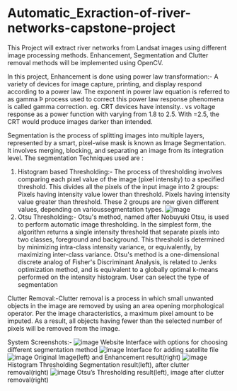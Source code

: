 # Automatic_Exraction-of-river-networks-capstone-project
This Project will extract river networks from Landsat images using different image
processing methods. Enhancement, Segmentation and Clutter removal methods will be
implemented using OpenCV.

In this project,
Enhancement is done using power law transformation:- A variety of devices for image capture, printing, and display respond according to a power law. The exponent in power law equation is referred to as gamma Þ process used to correct this power law response phenomena is called gamma correction. eg. CRT devices have intensity.. vs voltage response as a power function with  varying from 1.8 to 2.5. With =2.5, the CRT would produce images darker than intended.

Segmentation is the process of splitting images into multiple layers, represented by a smart, pixel-wise mask is known as Image Segmentation. It involves merging, blocking, and separating an image from its integration level. The segmentation Techniques used are :
 1. Histogram based Thresholding:- The process of thresholding involves comparing each pixel value of the image (pixel intensity) to a specified threshold. This divides all the pixels of the input image into 2 groups:
 Pixels having intensity value lower than threshold.
 Pixels having intensity value greater than threshold.
 These 2 groups are now given different values, depending on varioussegmentation types.
 ![image](https://user-images.githubusercontent.com/74719330/148251735-ce64a561-51e0-49dc-bbf9-e3d2cfdfab6c.png)
 2. Otsu Thresholding:- Otsu's method, named after Nobuyuki Otsu, is used to perform automatic image thresholding. In the simplest form, the algorithm returns a single intensity threshold that separate pixels into two classes, foreground and background. This threshold is determined by minimizing intra-class intensity variance, or equivalently, by maximizing inter-class variance. Otsu's method is a one-dimensional discrete analog of Fisher's Discriminant Analysis, is related to Jenks optimization method, and is equivalent to a globally optimal k-means performed on the intensity histogram.
User can select the type of segmentation

Clutter Removal:-Clutter removal is a process in which small unwanted objects in the image are removed by using an area opening morphological operator. Per the image characteristics, a maximum pixel amount to be imputed. As a result, all objects having fewer than the selected number of pixels will be removed from the image.

System Screenshots:-
![image](https://user-images.githubusercontent.com/74719330/148254620-e6ecd224-ea73-4302-a925-c13fe2cade80.png)
Website Interface with options for choosing different segmentation method
![image](https://user-images.githubusercontent.com/74719330/148254645-dad175cc-abf7-4a40-a818-035b7a97f919.png)
Interface for adding satellite file
![image](https://user-images.githubusercontent.com/74719330/148254718-5d078a50-f60a-4a55-ae8c-17fb27db0d98.png)
Original Image(left) and Enhancement result(right)
![image](https://user-images.githubusercontent.com/74719330/148254808-9ee3e0c9-a612-4fbc-a720-88ffa39215f6.png)
Histogram Thresholding Segmentation result(left), after clutter removal(right)
![image](https://user-images.githubusercontent.com/74719330/148254883-0aa51ed1-b2c7-42c5-b675-799128bcf399.png)
Otsu’s Thresholding result(left), image after clutter removal(right)

